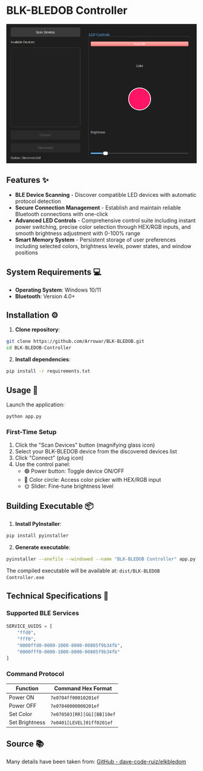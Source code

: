 # BLK-BLEDOB Controller

![Application Interface](Data/01.png)

## Features ✨

- **BLE Device Scanning** - Discover compatible LED devices with automatic protocol detection
- **Secure Connection Management** - Establish and maintain reliable Bluetooth connections with one-click
- **Advanced LED Controls** - Comprehensive control suite including instant power switching, precise color selection through HEX/RGB inputs, and smooth brightness adjustment with 0-100% range
- **Smart Memory System** - Persistent storage of user preferences including selected colors, brightness levels, power states, and window positions

## System Requirements 💻

- **Operating System**: Windows 10/11
- **Bluetooth**: Version 4.0+

## Installation ⚙️

1. **Clone repository**:
```bash
git clone https://github.com/Arrowar/BLK-BLEDOB.git
cd BLK-BLEDOB-Controller
```

2. **Install dependencies**:
```bash
pip install -r requirements.txt
```

## Usage 🚀

Launch the application:
```bash
python app.py
```

### First-Time Setup

1. Click the "Scan Devices" button (magnifying glass icon)
2. Select your BLK-BLEDOB device from the discovered devices list
3. Click "Connect" (plug icon)
4. Use the control panel:
   - 🟢 Power button: Toggle device ON/OFF
   - 🎨 Color circle: Access color picker with HEX/RGB input
   - 🌞 Slider: Fine-tune brightness level

## Building Executable 📦

1. **Install PyInstaller**:
```bash
pip install pyinstaller
```

2. **Generate executable**:
```bash
pyinstaller --onefile --windowed --name "BLK-BLEDOB Controller" app.py
```

The compiled executable will be available at: `dist/BLK-BLEDOB Controller.exe`

## Technical Specifications 🔌

### Supported BLE Services

```python
SERVICE_UUIDS = [
    "ffd0",
    "fff0", 
    "0000ffd0-0000-1000-8000-00805f9b34fb",
    "0000fff0-0000-1000-8000-00805f9b34fb"
]
```

### Command Protocol

| Function | Command Hex Format |
|----------|-------------------|
| Power ON | `7e0704ff00010201ef` |
| Power OFF | `7e07040000000201ef` |
| Set Color | `7e070503[RR][GG][BB]10ef` |
| Set Brightness | `7e0401[LEVEL]01ff0201ef` |

## Source 📚
Many details have been taken from: [GitHub - dave-code-ruiz/elkbledom](https://github.com/dave-code-ruiz/elkbledom)

